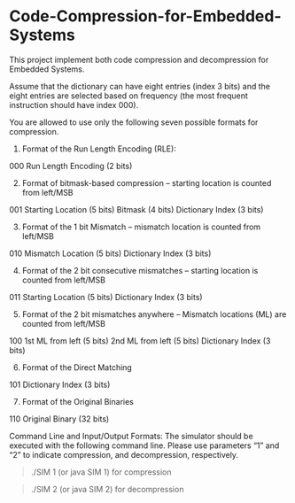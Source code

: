 # Code-Compression-for-Embedded-Systems

This project implement both code compression and decompression for Embedded Systems.

Assume that the dictionary can have eight entries (index 3 bits) and the eight entries are selected based on frequency (the most frequent instruction should have index 000). 

You are allowed to use only the following seven possible formats for compression. 

1. Format of the Run Length Encoding (RLE):    

000   Run Length Encoding (2 bits)

2. Format of bitmask-based compression – starting location is counted from left/MSB

001 Starting Location (5 bits) Bitmask (4 bits) Dictionary Index (3 bits)

3. Format of the 1 bit Mismatch – mismatch location is counted from left/MSB

010 Mismatch Location (5 bits) Dictionary Index (3 bits)

4. Format of the 2 bit consecutive mismatches – starting location is counted from left/MSB

011 Starting Location (5 bits) Dictionary Index (3 bits)

5. Format of the 2 bit mismatches anywhere – Mismatch locations (ML) are counted from left/MSB

100 1st ML from left (5 bits) 2nd ML from left (5 bits) Dictionary Index (3 bits)

6. Format of the Direct Matching

101 Dictionary Index (3 bits)

7. Format of the Original Binaries

110 Original Binary (32 bits)

Command Line and Input/Output Formats: The simulator should be executed with the following command line. Please use parameters “1” and “2” to indicate compression, and decompression, respectively.

> ./SIM 1 (or java SIM 1) for compression

> ./SIM 2 (or java SIM 2) for decompression
